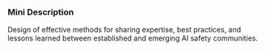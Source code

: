 ### Mini Description

Design of effective methods for sharing expertise, best practices, and lessons learned between established and emerging AI safety communities.
